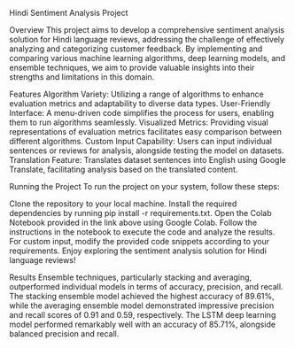 Hindi Sentiment Analysis Project

Overview
This project aims to develop a comprehensive sentiment analysis solution for Hindi language reviews, addressing the challenge of effectively analyzing and categorizing customer feedback. By implementing and comparing various machine learning algorithms, deep learning models, and ensemble techniques, we aim to provide valuable insights into their strengths and limitations in this domain.



Features
Algorithm Variety: Utilizing a range of algorithms to enhance evaluation metrics and adaptability to diverse data types.
User-Friendly Interface: A menu-driven code simplifies the process for users, enabling them to run algorithms seamlessly.
Visualized Metrics: Providing visual representations of evaluation metrics facilitates easy comparison between different algorithms.
Custom Input Capability: Users can input individual sentences or reviews for analysis, alongside testing the model on datasets.
Translation Feature: Translates dataset sentences into English using Google Translate, facilitating analysis based on the translated content.

Running the Project
To run the project on your system, follow these steps:

Clone the repository to your local machine.
Install the required dependencies by running pip install -r requirements.txt.
Open the Colab Notebook provided in the link above using Google Colab.
Follow the instructions in the notebook to execute the code and analyze the results.
For custom input, modify the provided code snippets according to your requirements.
Enjoy exploring the sentiment analysis solution for Hindi language reviews!

Results
Ensemble techniques, particularly stacking and averaging, outperformed individual models in terms of accuracy, precision, and recall.
The stacking ensemble model achieved the highest accuracy of 89.61%, while the averaging ensemble model demonstrated impressive precision and recall scores of 0.91 and 0.59, respectively.
The LSTM deep learning model performed remarkably well with an accuracy of 85.71%, alongside balanced precision and recall.
